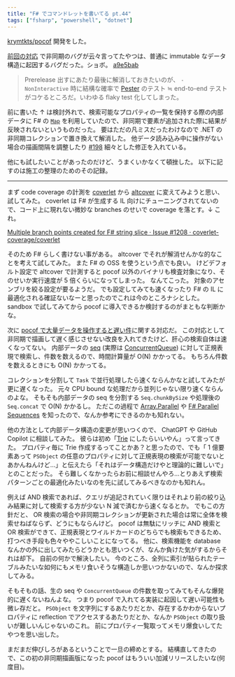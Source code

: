 ```yaml
---
title: "F# でコマンドレットを書いてる pt.44"
tags: ["fsharp", "powershell", "dotnet"]
---
```


[krymtkts/pocof](https://github.com/krymtkts/pocof) 開発をした。

[前回の対応](/posts/2024-06-30-writing-cmdlet-in-fsharp-pt43.html) で非同期のバグが云々言ってたやつは、普通に immutable なデータ構造に起因するバグだった。ショボ。 [a9e5bab](https://github.com/krymtkts/pocof/pull/197/commits/a9e5bab2564239239f80e3349a3bee897f699a82)

> Prerelease 出すにあたり最後に解消しておきたいのが、 `-NonInteractive` 時に結構な確率で [Pester](https://github.com/pester/Pester) のテスト ≒ end-to-end テストがコケるところだ。いわゆる flaky test 化してしまった。

前に書いた ↑ は検討外れで、検索可能なプロパティの一覧を保持する際の内部データに F# の [`Map`](https://fsharp.github.io/fsharp-core-docs/reference/fsharp-collections-fsharpmap-2.html) を利用していたので、非同期で要素が追加された際に結果が反映されないというものだった。
要はただの凡ミスだったわけなので .NET の非同期コレクションで置き換えて解消した。
他データ読み込み中に操作がない場合の描画間隔を調整したり [#198](https://github.com/krymtkts/pocof/pull/198) 細々とした修正を入れている。

他にも試したいことがあったのだけど、うまくいかなくて頓挫した。
以下に記すのは施工の整理のためのその記録。

---

まず code coverage の計測を [coverlet](https://github.com/coverlet-coverage/coverlet) から [altcover](https://github.com/SteveGilham/altcover) に変えてみようと思い、試してみた。
coverlet は F# が生成する IL 向けにチューニングされてないので、コード上に現れない微妙な branches のせいで coverage を落とす。↓ これ。

[Multiple branch points created for F# string slice · Issue #1208 · coverlet-coverage/coverlet](https://github.com/coverlet-coverage/coverlet/issues/1208)

そのため F# らしく書けない事がある。
altcover でそれが解消せんかな的なことを考えて試してみた。
また F# の OSS を使うという点でも良い。
けどデフォルト設定で altcover で計測すると pocof 以外のバイナリも検査対象になり、そのせいか実行速度が 5 倍くらいになってしまった。
なんてこった。
対象のアセンブリを絞る設定が要るようだ。
でも設定してみても速くなったり F# の IL に最適化される確証ないなーと思ったのでこれは今のところナシとした。
sandbox で試してみてから pocof に導入できるか検討するのがまともな判断かな。

次に [pocof で大量データを操作すると遅い件](https://github.com/krymtkts/pocof/issues/177)に関する対応だ。
この対応として非同期で描画して遅く感じさせない改良を入れてきたけど、肝心の検索自体は速くなってない。
内部データの [seq](https://fsharp.github.io/fsharp-core-docs/reference/fsharp-collections-seq-1.html) (実際は [ConcurrentQueue](https://learn.microsoft.com/en-us/dotnet/api/system.collections.concurrent.concurrentqueue-1?view=net-8.0)) に対して正規表現で検索し、件数を数えるので、時間計算量が O(N) かかってる。
もちろん件数を数えるときにも O(N) かかってる。

コレクションを分割して `Task` で並行処理したら速くならんかなと試してみたが更に遅くなった。
元々 CPU bound な処理だから並列じゃない限り速くならんのよな。
そもそも内部データの seq を分割する `Seq.chunkBySize` や処理後の `Seq.concat` で O(N) かかるし。
ただこの過程で [Array.Parallel](https://fsharp.github.io/fsharp-core-docs/reference/fsharp-collections-arraymodule-parallel.html) や [F# Parallel Sequences](https://fsprojects.github.io/FSharp.Collections.ParallelSeq/) を知ったので、なんか参考にできるのかも知れない。

他の方法として内部データ構造の変更が思いつくので、 ChatGPT や GitHub Copilot に相談してみた。
彼らは初め「[Trie](<https://ja.wikipedia.org/wiki/%E3%83%88%E3%83%A9%E3%82%A4_(%E3%83%87%E3%83%BC%E3%82%BF%E6%A7%8B%E9%80%A0)>) にしたらいいやん」って言ってきた。
プロパティ毎に Trie 作成するってことかあ？と思ったので、でも「 1 億要素あって `PSObject` の任意のプロパティに対して正規表現の検索が可能でないとあかんねんけど...」と伝えたら「それはデータ構造だけやと理論的に難しいで」とのことだった。
そら難しくなかったらお前に相談せんやろ...とりあえず検索パターンごとの最適化みたいなのを先に試してみるべきなのかも知れん。

例えば AND 検索であれば、クエリが追記されていく限りはそれより前の絞り込み結果に対して検索する方が少ない N 減で済むから速くなるとか。
でもこの方針だと、 OR 検索の場合や非同期コレクションが更新された場合は常に全体を検索せねばならず、どうにもならんけど。
pocof は無駄にリッチに AND 検索と OR 検索ができて、正規表現とワイルドカードのどちらでも検索もできるため、打つべき手段も色々ややこしいことになってる。
他に、検索機能を database なんかの外に出してみたらどうかとも思いつくが、なんか負けた気がするからそれは却下。 自前の何かで解決したい。
今のところ、全列に索引が貼られたテーブルみたいな如何にもメモリ食いそうな構造しか思いつかないので、なんか探求してみる。

そもそもの話、生の seq や `ConcurrentQueue` の件数を取ってみてもそんな爆発的に遅くないねんよな。
つまり pocof で入れてる実装に起因して遅い可能性も微レ存だと。
`PSObject` を文字列にするあたりだとか、存在するかわからないプロパティに reflection でアクセスするあたりだとか、なんか `PSObject` の取り扱いが難しいんじゃないのこれ。
前にプロパティ一覧取ってメモリ爆食いしてたやつを思い出した。

まだまだ伸びしろがあるということで一旦の締めとする。
結構直してきたので、この初の非同期描画版になった pocof はもういい加減リリースしたいな(何度目)。

